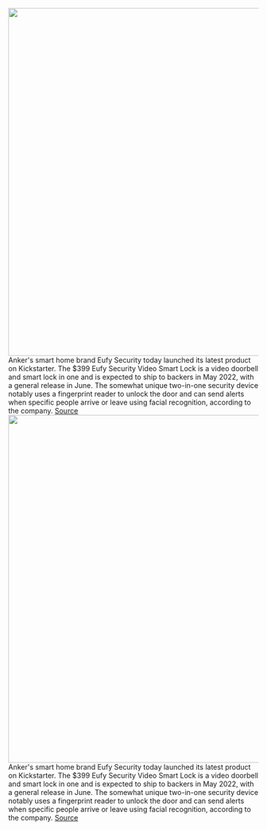 <img src='https://cdn.vox-cdn.com/thumbor/AUt2dyI-b78qMU7DG7rx_9HK7sQ=/0x0:1500x1000/1200x800/filters:focal(873x349:1113x589)/cdn.vox-cdn.com/uploads/chorus_image/image/70571061/4.0.jpg' width='700px' /><br/>
Anker's smart home brand Eufy Security today launched its latest product on Kickstarter. The $399 Eufy Security Video Smart Lock is a video doorbell and smart lock in one and is expected to ship to backers in May 2022, with a general release in June. The somewhat unique two-in-one security device notably uses a fingerprint reader to unlock the door and can send alerts when specific people arrive or leave using facial recognition, according to the company.
<a href='https://www.theverge.com/2022/3/2/22958437/eufy-video-smart-lock-doorbell-camera-price-release-date-specs'> Source <a/><img src='https://cdn.vox-cdn.com/thumbor/AUt2dyI-b78qMU7DG7rx_9HK7sQ=/0x0:1500x1000/1200x800/filters:focal(873x349:1113x589)/cdn.vox-cdn.com/uploads/chorus_image/image/70571061/4.0.jpg' width='700px' /><br/>
Anker's smart home brand Eufy Security today launched its latest product on Kickstarter. The $399 Eufy Security Video Smart Lock is a video doorbell and smart lock in one and is expected to ship to backers in May 2022, with a general release in June. The somewhat unique two-in-one security device notably uses a fingerprint reader to unlock the door and can send alerts when specific people arrive or leave using facial recognition, according to the company.
<a href='https://www.theverge.com/2022/3/2/22958437/eufy-video-smart-lock-doorbell-camera-price-release-date-specs'> Source <a/>